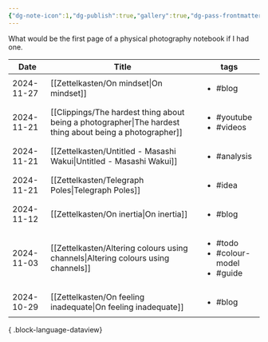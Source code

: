 ```yaml
---
{"dg-note-icon":1,"dg-publish":true,"gallery":true,"dg-pass-frontmatter":true,"permalink":"/Zettelkasten/Photography/","dgPassFrontmatter":true,"noteIcon":1,"created":"2024-11-21T20:12:29.333+09:00"}
---
```



What would be the first page of a physical photography notebook if I had one.

| Date       | Title                                                                                                       | tags                                                         |
| ---------- | ----------------------------------------------------------------------------------------------------------- | ------------------------------------------------------------ |
| 2024-11-27 | [[Zettelkasten/On mindset\|On mindset]]                                                                  | <ul><li>#blog</li></ul>                                      |
| 2024-11-21 | [[Clippings/The hardest thing about being a photographer\|The hardest thing about being a photographer]] | <ul><li>#youtube</li><li>#videos</li></ul>                   |
| 2024-11-21 | [[Zettelkasten/Untitled - Masashi Wakui\|Untitled - Masashi Wakui]]                                      | <ul><li>#analysis</li></ul>                                  |
| 2024-11-21 | [[Zettelkasten/Telegraph Poles\|Telegraph Poles]]                                                        | <ul><li>#idea</li></ul>                                      |
| 2024-11-12 | [[Zettelkasten/On inertia\|On inertia]]                                                                  | <ul><li>#blog</li></ul>                                      |
| 2024-11-03 | [[Zettelkasten/Altering colours using channels\|Altering colours using channels]]                        | <ul><li>#todo</li><li>#colour-model</li><li>#guide</li></ul> |
| 2024-10-29 | [[Zettelkasten/On feeling inadequate\|On feeling inadequate]]                                            | <ul><li>#blog</li></ul>                                      |

{ .block-language-dataview}
